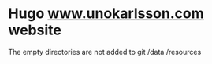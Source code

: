 # Hugo www.unokarlsson.com website

The empty directories are not added to git
    /data
    /resources